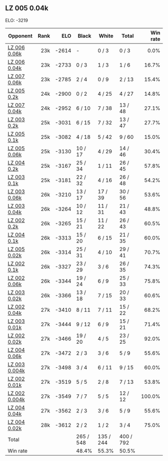 ## LZ 005 0.04k ##

ELO: -3219

Opponent | Rank | ELO | Black | White | Total | Win rate
---------|-----:|----:|-------|-------|-------|-------:
[LZ 006 0.06k](LZ%20006%200.06k.md) | 23k | -2614 | - | 0 / 3 | 0 / 3 | 0.0%
[LZ 006 0.04k](LZ%20006%200.04k.md) | 23k | -2733 | 0 / 3 | 1 / 3 | 1 / 6 | 16.7%
[LZ 007 0.06k](LZ%20007%200.06k.md) | 23k | -2785 | 2 / 4 | 0 / 9 | 2 / 13 | 15.4%
[LZ 005 0.2k](LZ%20005%200.2k.md) | 24k | -2900 | 0 / 2 | 4 / 25 | 4 / 27 | 14.8%
[LZ 007 0.04k](LZ%20007%200.04k.md) | 24k | -2952 | 6 / 10 | 7 / 38 | 13 / 48 | 27.1%
[LZ 003 0.2k](LZ%20003%200.2k.md) | 25k | -3031 | 6 / 15 | 7 / 32 | 13 / 47 | 27.7%
[LZ 005 0.1k](LZ%20005%200.1k.md) | 25k | -3082 | 4 / 18 | 5 / 42 | 9 / 60 | 15.0%
[LZ 005 0.06k](LZ%20005%200.06k.md) | 25k | -3130 | 10 / 17 | 4 / 29 | 14 / 46 | 30.4%
[LZ 004 0.2k](LZ%20004%200.2k.md) | 25k | -3167 | 25 / 34 | 1 / 11 | 26 / 45 | 57.8%
[LZ 003 0.1k](LZ%20003%200.1k.md) | 25k | -3181 | 22 / 32 | 4 / 16 | 26 / 48 | 54.2%
[LZ 003 0.06k](LZ%20003%200.06k.md) | 26k | -3210 | 13 / 17 | 17 / 39 | 30 / 56 | 53.6%
[LZ 003 0.04k](LZ%20003%200.04k.md) | 26k | -3264 | 10 / 12 | 11 / 31 | 21 / 43 | 48.8%
[LZ 002 0.2k](LZ%20002%200.2k.md) | 26k | -3265 | 15 / 21 | 11 / 22 | 26 / 43 | 60.5%
[LZ 004 0.1k](LZ%20004%200.1k.md) | 26k | -3313 | 15 / 20 | 6 / 15 | 21 / 35 | 60.0%
[LZ 005 0.02k](LZ%20005%200.02k.md) | 26k | -3314 | 25 / 31 | 4 / 10 | 29 / 41 | 70.7%
[LZ 002 0.1k](LZ%20002%200.1k.md) | 26k | -3327 | 23 / 29 | 3 / 6 | 26 / 35 | 74.3%
[LZ 002 0.06k](LZ%20002%200.06k.md) | 26k | -3344 | 19 / 24 | 6 / 9 | 25 / 33 | 75.8%
[LZ 003 0.02k](LZ%20003%200.02k.md) | 26k | -3366 | 13 / 18 | 7 / 15 | 20 / 33 | 60.6%
[LZ 002 0.04k](LZ%20002%200.04k.md) | 27k | -3410 | 8 / 11 | 7 / 11 | 15 / 22 | 68.2%
[LZ 003 0.01k](LZ%20003%200.01k.md) | 27k | -3444 | 9 / 12 | 6 / 9 | 15 / 21 | 71.4%
[LZ 002 0.02k](LZ%20002%200.02k.md) | 27k | -3466 | 19 / 20 | 4 / 5 | 23 / 25 | 92.0%
[LZ 004 0.06k](LZ%20004%200.06k.md) | 27k | -3472 | 2 / 3 | 3 / 6 | 5 / 9 | 55.6%
[LZ 003 0.004k](LZ%20003%200.004k.md) | 27k | -3498 | 3 / 4 | 6 / 11 | 9 / 15 | 60.0%
[LZ 002 0.01k](LZ%20002%200.01k.md) | 27k | -3519 | 5 / 5 | 2 / 8 | 7 / 13 | 53.8%
[LZ 002 0.004k](LZ%20002%200.004k.md) | 27k | -3549 | 7 / 7 | 5 / 5 | 12 / 12 | 100.0%
[LZ 004 0.04k](LZ%20004%200.04k.md) | 27k | -3562 | 2 / 3 | 3 / 6 | 5 / 9 | 55.6%
[LZ 004 0.02k](LZ%20004%200.02k.md) | 28k | -3612 | 2 / 2 | 1 / 2 | 3 / 4 | 75.0%
Total | | | 265 / 548 | 135 / 244 | 400 / 792 | 
Win rate| | | 48.4% | 55.3% | 50.5% | 
